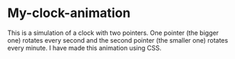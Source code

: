 # My-clock-animation
This is a simulation of a clock with two pointers. One pointer (the bigger one) rotates every second and the second pointer (the smaller one) rotates every minute. 
I have made this animation using CSS.
